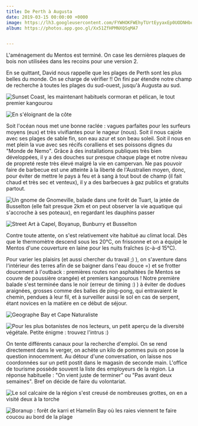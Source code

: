 ```yaml
---
title: De Perth à Augusta
date: 2019-03-15 00:00:00 +0000
image: https://lh3.googleusercontent.com/FYWHOKFWEhyTUrtEyyaxEp0UODNHboIKrCXs28pwrcBlVQyvqmvbaz0gh1eWAK4-9Uvtb5h_hc2Iniin4NvjNH6eQms8fmNLYCqWC8cDcrbdTfHSDEteOcB7Qwp2wxS54ESdPe4kLyA=w600
album: https://photos.app.goo.gl/Xx51ZfHPMNXQSqMA7


---
```


L'aménagement du Mentos est terminé. On case les dernières plaques de bois non utilisées dans les recoins pour une version 2. 

En se quittant, David nous rappelle que les plages de Perth sont les plus belles du monde. On se charge de vérifier !! On fini par étendre notre champ de recherche à toutes les plages du sud-ouest, jusqu'à Augusta au sud.

![Sunset Coast, les maintenant habituels cormoran et pélican, le tout premier kangourou](https://lh3.googleusercontent.com/0_lOIGw2ffkFBExFwneSHyxHiRQLdeHkbOGyst0CqEmrwr5Ek-Q63wMOiLRgigj9-xEvZa1J5wxKIx_yMfwHR-9pQpRG8kpVI-g93WbJkv9_S22WEZ0sa3ar4zEsk8pv5dXvEcU1vu8=w600)

![En s'éloignant de la côte](https://lh3.googleusercontent.com/z7fbjVR6jMyYem3TWfsj_SkqG1EjczDngKa1Pd3m4zcFT6B-kJwJJ5WsJ9dH1wQrjDU_yiwvg_lk3yrKtCvMu8HzY43QQeLxcBnqWpXaXkXD4Ptt1ya7nA4bqPE209yDMT6488BSiJQ=w600)

Soit l'océan nous met une bonne raclée : vagues parfaites pour les surfeurs moyens (eux) et très vivifiantes pour le nageur (nous). Soit il nous cajole avec ses plages de sable fin, son eau azur et son beau soleil. Soit il nous en met plein la vue avec ses récifs coralliens et ses poissons dignes du "Monde de Nemo". Grâce à des installations publiques très bien développées, il y a des douches sur presque chaque plage et notre niveau de propreté reste très élevé malgré la vie en campervan. Ne pas pouvoir faire de barbecue est une atteinte à la liberté de l'Australien moyen, donc,  pour éviter de mettre le pays à feu et à sang à tout bout de champ (il fait chaud et très sec et venteux), il y a des barbecues à gaz publics et gratuits partout. 

![Un gnome de Gnomeville, balade dans une forêt de Tuart, la jetée de Busselton (elle fait presque 2km et on peut observer la vie aquatique qui s'accroche à ses poteaux), en regardant les dauphins passer](https://lh3.googleusercontent.com/hQatVec1ljjb85CNvkDOqQ7LJ35YCHucopq4mIDiW59iIZB4rUszjRYarbx5tUMiPgyM0hE7eVofdE9RR1B3ZCqQ-9kNNFoVv_W9qSJqMc2dqN4EcCaSJeewdpJ82IHh4fIwHuVzbL4=w600)

![Street Art à Capel, Boyanup, Bunburry et Busselton](https://lh3.googleusercontent.com/J7C4sk1K6MrxQAcFmcu1oD9f0XDGLQw4esfZ_6yPlcscZUy05V5B5GQ48EJLFNylmKH95WmR2pSVLkU8ZwUMRg4sxxO7b0azzJEvNo6DAz_qbX_n28Eb6BpR1S5wy8Z3UnEjXhTOpIo=w600)

Contre toute attente, on s'est relativement vite habitué au climat local. Dès que le thermomètre descend sous les 20°C, on frissonne et on a équipé le Mentos d'une couverture en laine pour les nuits fraîches (c-à-d 15°C).

Pour varier les plaisirs (et aussi chercher du travail ;) ), on s'aventure dans l'intérieur des terres afin de se baigner dans l'eau douce =) et se frotter doucement à l'outback : premières routes non asphaltées (le Mentos se couvre de poussière orangée) et premiers kangourous ! Notre première balade s'est terminée dans le noir (erreur de timing :) ) à éviter de dodues araignées, grosses comme des balles de ping-pong, qui entravaient le chemin, pendues à leur fil, et à surveiller aussi le sol en cas de serpent, étant novices en la matière en ce début de séjour.

![Geographe Bay et Cape Naturaliste ](https://lh3.googleusercontent.com/O_xZoRjeggki0ryyGoy7qrgNd4QDN_pcAbwBKnp2xPq6FqKD-vavKlmdmNGoNVp6jcTUUu2KMOe5TCznGwkzwd8OfXjBbJRxXUCASPWYjGPlbbkYpYdpG46GtvJkC8VIVRdIhX2CygA=w600)

![Pour les plus botanistes de nos lecteurs, un petit aperçu de la diversité végétale. Petite énigme : trouvez l'intrus :)](https://lh3.googleusercontent.com/98DQJHmtNDx3zWr32Ovt9xVfqZDF3QYrtbpIX1he5HsgjqLqE4r-zflsdCc-I1AhDmCermDxxU7tdeB7FVD4ZONmMzd1-kLA-LVhw0n1Doe_VTFYcAiev-4cxCL4xDCvPfeNcP0p6pU=w600)

On tente différents canaux pour la recherche d'emploi. On se rend directement dans le verger, on achète un kilo de pommes puis on pose la question innocemment. Au détour d'une conversation, on laisse nos coordonnées sur un petit postit dans le magasin de seconde main. L'office de tourisme possède souvent la liste des employeurs de la région. La réponse habituelle : "On vient juste de terminer" ou "Pas avant deux semaines". Bref on décide de faire du volontariat.

![Le sol calcaire de la région s'est creusé de nombreuses grottes, on en a visité deux à la torche](https://lh3.googleusercontent.com/R64ySzn-9fFUdJ852NXmloPJmve1uZmWonqcYGRThRrt812jXgRrIeqr2d3bFoZLaVBo8_iRYQ1nTqoYV4dmvkCrdSrDkcsnroTrqTS3TmihRIs6IHX2_LLHtMmZG2OHWfQrR4W4WLA=w600)

![Boranup : forêt de karri et Hamelin Bay où les raies viennent te faire coucou au bord de la plage](https://lh3.googleusercontent.com/UG3qaZjeZrUCTPQVAwR2To0eo8Ss47Vyk8NACb2XeJ74daVeR-M9DR2MiNLKUxLpF9-Cbng4vT18hYl_4WPLThyVjNiVV_sC0DmZ5nIosf7FzCzs-EKBzNS6DAlUYjInzJIeMykIXww=w600)
